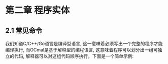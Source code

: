 # 第二章 程序实体

## 2.1 常见命令

我们知道C/C++/Go语言是编译型语言, 这一意味着必须写出一个完整的程序才能编译执行, 而OCmal是基于解释型的编程语言, 这意味着程序可以划分出一组可独立的代码, 解释器可以对这组代码顺序执行。下面是一个简单示例:



